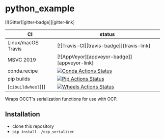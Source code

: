 python_example
==============

[![Gitter][gitter-badge]][gitter-link]

|      CI              | status |
|----------------------|--------|
| Linux/macOS Travis   | [![Travis-CI][travis-badge]][travis-link] |
| MSVC 2019            | [![AppVeyor][appveyor-badge]][appveyor-link] |
| conda.recipe         | [![Conda Actions Status][actions-conda-badge]][actions-conda-link] |
| pip builds           | [![Pip Actions Status][actions-pip-badge]][actions-pip-link] |
| [`cibuildwheel`][]   | [![Wheels Actions Status][actions-wheels-badge]][actions-wheels-link] |

[actions-badge]:           https://github.com/MatthiasJ1/ocp_serializer/workflows/Tests/badge.svg
[actions-conda-link]:      https://github.com/MatthiasJ1/ocp_serializer/actions?query=workflow%3A%22Conda
[actions-conda-badge]:     https://github.com/MatthiasJ1/ocp_serializer/workflows/Conda/badge.svg
[actions-pip-link]:        https://github.com/MatthiasJ1/ocp_serializer/actions?query=workflow%3A%22Pip
[actions-pip-badge]:       https://github.com/MatthiasJ1/ocp_serializer/workflows/Pip/badge.svg
[actions-wheels-link]:     https://github.com/MatthiasJ1/ocp_serializer/actions?query=workflow%3AWheels
[actions-wheels-badge]:    https://github.com/MatthiasJ1/ocp_serializer/workflows/Wheels/badge.svg

Wraps OCCT's serialization functions for use with OCP.

Installation
------------

 - clone this repository
 - `pip install ./ocp_serializer`

